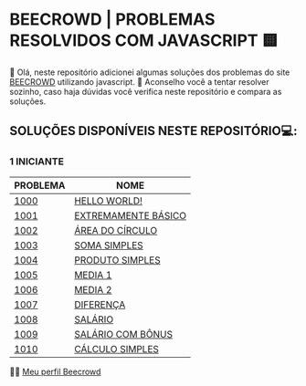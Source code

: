 # BEECROWD | PROBLEMAS RESOLVIDOS COM JAVASCRIPT 🟨

👋 Olá, neste repositório adicionei algumas soluções dos problemas do site [BEECROWD](https://www.beecrowd.com.br/) utilizando javascript.
🧠 Aconselho você a tentar resolver sozinho, caso haja dúvidas você verifica neste repositório e compara as soluções.

## SOLUÇÕES DISPONÍVEIS NESTE REPOSITÓRIO💻: 

### 1 INICIANTE
|PROBLEMA| NOME |
|--|--|
| [1000](https://www.beecrowd.com.br/judge/pt/problems/view/1000) |[HELLO WORLD!](https://github.com/makleydson/beecrowd_problems/blob/master/1000/helloWorld.js)  |
| [1001](https://www.beecrowd.com.br/judge/pt/problems/view/1001) |[EXTREMAMENTE BÁSICO](https://github.com/makleydson/beecrowd_problems/blob/master/1001/extremamenteBasico.js)  |
| [1002](https://www.beecrowd.com.br/judge/pt/problems/view/1002) |[ÁREA DO CÍRCULO](https://github.com/makleydson/beecrowd_problems/blob/master/1002/areaDoCirculo.js)  |
| [1003](https://www.beecrowd.com.br/judge/pt/problems/view/1003) |[SOMA SIMPLES](https://github.com/makleydson/beecrowd_problems/blob/master/1003/somaSimples.js)  |
| [1004](https://www.beecrowd.com.br/judge/pt/problems/view/1004) |[PRODUTO SIMPLES](https://github.com/makleydson/beecrowd_problems/blob/master/1004/produtoSimples.js)  |
| [1005](https://www.beecrowd.com.br/judge/pt/problems/view/1005) |[MEDIA 1](https://github.com/makleydson/beecrowd_problems/blob/master/1005/media1.js) |
| [1006](https://www.beecrowd.com.br/judge/pt/problems/view/1006) |[MEDIA 2](https://github.com/makleydson/beecrowd_problems/blob/master/1006/media2.js) |
| [1007](https://www.beecrowd.com.br/judge/pt/problems/view/1007) |[DIFERENÇA](https://github.com/makleydson/beecrowd_problems/blob/master/1007/diferenca.js) |
| [1008](https://www.beecrowd.com.br/judge/pt/problems/view/1008) |[SALÁRIO](https://github.com/makleydson/beecrowd_problems/blob/master/1008/salario.js) |
| [1009](https://www.beecrowd.com.br/judge/pt/problems/view/1009) |[SALÁRIO COM BÔNUS](https://github.com/makleydson/beecrowd_problems/blob/master/1009/salarioComBonus.js) |
| [1010](https://www.beecrowd.com.br/judge/pt/problems/view/1010) |[CÁLCULO SIMPLES](https://github.com/makleydson/beecrowd_problems/blob/master/1010/calculoSimples.js) |


👨‍💻 [Meu perfil Beecrowd](https://www.beecrowd.com.br/judge/pt/profile/684588)